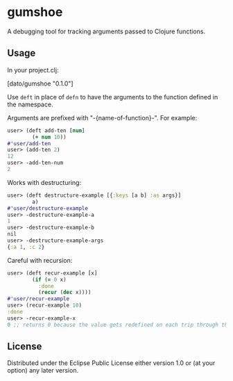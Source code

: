 # gumshoe

A debugging tool for tracking arguments passed to Clojure functions.

## Usage

In your project.clj:

[dato/gumshoe "0.1.0"]

Use `deft` in place of `defn` to have the arguments to the function defined in the namespace.

Arguments are prefixed with "-{name-of-function}-". For example:

```clojure
user> (deft add-ten [num]
        (+ num 10))
#'user/add-ten
user> (add-ten 2)
12
user> -add-ten-num
2
```

Works with destructuring:

```clojure
user> (deft destructure-example [{:keys [a b] :as args}]
        a)
#'user/destructure-example
user> -destructure-example-a
1
user> -destructure-example-b
nil
user> -destructure-example-args
{:a 1, :c 2}
```

Careful with recursion:
```clojure
user> (deft recur-example [x]
        (if (= 0 x)
          :done
          (recur (dec x))))
#'user/recur-example
user> (recur-example 10)
:done
user> -recur-example-x
0 ;; returns 0 because the value gets redefined on each trip through the function
```

## License

Distributed under the Eclipse Public License either version 1.0 or (at
your option) any later version.
